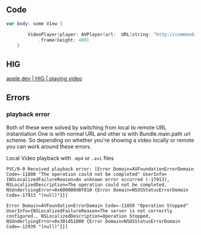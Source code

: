


## Code

```swift
var body: some View {

        VideoPlayer(player: AVPlayer(url:  URL(string: "http://commondatastorage.googleapis.com/gtv-videos-bucket/sample/BigBuckBunny.mp4")!))
            .frame(height: 400)
    }

```



## HIG

[apple dev | HIG | playing video](https://developer.apple.com/design/human-interface-guidelines/playing-video/)



## Errors


### playback error

Both of these were solved by switching from local to remote URL instantiation 
One is with normal URL and other is with Bundle.main.path url scheme. So depending on whether you're showing a video locally or remote you can work around these errors.


Local Video playback with `.mp4` or `.avi` files

```log
PVC/0-0 Received playback error: [Error Domain=AVFoundationErrorDomain Code=-11800 "The operation could not be completed" UserInfo={NSLocalizedFailureReason=An unknown error occurred (-17913), NSLocalizedDescription=The operation could not be completed, NSUnderlyingError=0x600000d0f810 {Error Domain=NSOSStatusErrorDomain Code=-17913 "(null)"}}]
```

```log
Error Domain=AVFoundationErrorDomain Code=-11850 "Operation Stopped" UserInfo={NSLocalizedFailureReason=The server is not correctly configured., NSLocalizedDescription=Operation Stopped, NSUnderlyingError=0x301d51800 {Error Domain=NSOSStatusErrorDomain Code=-12939 "(null)"}}]

```

